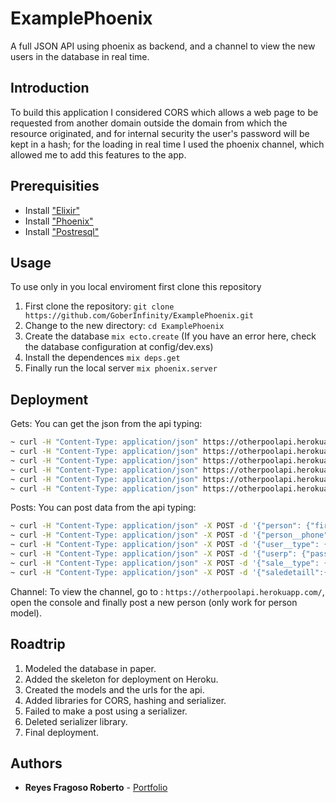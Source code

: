 # ExamplePhoenix
A full JSON API using phoenix as backend, and a channel to view the new users in the database in real time.

## Introduction
To build this application I considered CORS which allows a web page to be requested from another domain outside the domain from which the resource originated, and for internal security the user's password will be kept in a hash; for the loading in real time I used the phoenix channel, which allowed me to add this features to the app.

## Prerequisities
* Install ["Elixir"](http://elixir-lang.org/install.html) <br />
* Install ["Phoenix"](http://www.phoenixframework.org/docs/installation) <br />
* Install ["Postresql"](https://www.postgresql.org/download/)

## Usage 
To use only in you local enviroment first clone this repository
1. First clone the repository: ```git clone https://github.com/GoberInfinity/ExamplePhoenix.git ```
2. Change to the new directory: ```cd ExamplePhoenix```
3. Create the database ```mix ecto.create``` (If you have an error here, check the database configuration at config/dev.exs) 
4. Install the dependences ```mix deps.get```
5. Finally run the local server ```mix phoenix.server```

## Deployment
Gets: You can get the json from the api typing:
``` bash
~ curl -H "Content-Type: application/json" https://otherpoolapi.herokuapp.com/persons
~ curl -H "Content-Type: application/json" https://otherpoolapi.herokuapp.com/person_phones
~ curl -H "Content-Type: application/json" https://otherpoolapi.herokuapp.com/user_types
~ curl -H "Content-Type: application/json" https://otherpoolapi.herokuapp.com/userps
~ curl -H "Content-Type: application/json" https://otherpoolapi.herokuapp.com/sale_types
~ curl -H "Content-Type: application/json" https://otherpoolapi.herokuapp.com/saledetaills
```
Posts: You can post data from the api typing:
``` bash
~ curl -H "Content-Type: application/json" -X POST -d '{"person": {"first_name":"Armando","middle_name":"Lara","last_name":"Hernandez","email":"richar@google.com","age":21, "birthday":"1996-05-05"}}'  https://otherpoolapi.herokuapp.com/api/persons
~ curl -H "Content-Type: application/json" -X POST -d '{"person__phone": {"phone_number":320,"person_id":1}}' https://otherpoolapi.herokuapp.com/api/person_phones
~ curl -H "Content-Type: application/json" -X POST -d '{"user__type": {"name_type": "admin"}}' https://otherpoolapi.herokuapp.com/api/user_types
~ curl -H "Content-Type: application/json" -X POST -d '{"userp": {"password":"hola","person_id":1,"type_id":1}}' https://otherpoolapi.herokuapp.com/api/userps
~ curl -H "Content-Type: application/json" -X POST -d '{"sale__type": {"name_sale": "Event"}}' https://otherpoolapi.herokuapp.com/api/sale_types
~ curl -H "Content-Type: application/json" -X POST -d '{"saledetaill":{"order_date":"2017-05-05","due_date":"2017-05-06","subtotal":4000,"sale_type_id":1,"userp_id":2}}' https://otherpoolapi.herokuapp.com/api/saledetaills
```
Channel: To view the channel, go to : ```https://otherpoolapi.herokuapp.com/```, open the console and finally post a new person (only work for person model).

## Roadtrip
1. Modeled the database in paper.
2. Added the skeleton for deployment on Heroku.
3. Created the models and the urls for the api.
4. Added libraries for CORS, hashing and serializer.
5. Failed to make a post using a serializer.
6. Deleted serializer library.
5. Final deployment.

## Authors
* **Reyes Fragoso Roberto** - [Portfolio](http://robertoreyes.me)
